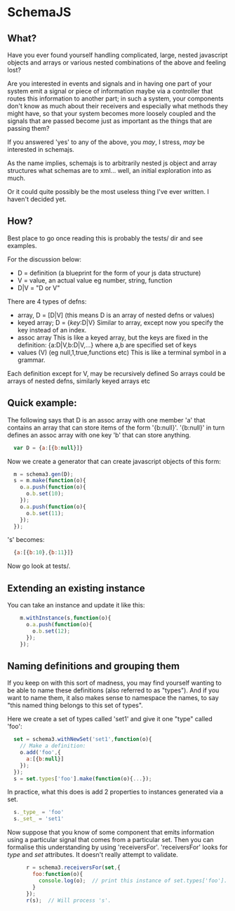 SchemaJS
========

What?
-----
Have you ever found yourself handling complicated, large, nested javascript objects and arrays or various nested combinations of the above and feeling lost?

Are you interested in events and signals and in having one part of your system emit a signal or piece of information maybe via a controller that routes this information to another part; in such a system, your components don't know as much about their receivers and especially what methods they might have, so that your system becomes more loosely coupled and the signals that are passed become just as important as the things that are passing them?

If you answered 'yes' to any of the above, you *may*, I stress, *may* be interested in schemajs.

As the name implies, schemajs is to arbitrarily nested js object and array structures what schemas are to xml... well, an initial exploration into as much.

Or it could quite possibly be the most useless thing I've ever written.  I haven't decided yet.

How?
----
Best place to go once reading this is probably the tests/ dir and see examples.

For the discussion below:
* D = definition (a blueprint for the form of your js data structure)
* V = value, an actual value eg number, string, function
* D|V = "D or V"

There are 4 types of defns:
* array, D = [D|V] (this means D is an array of nested defns or values)
* keyed array;  D = {_key_:D|V}
  Similar to array, except now you specify the key instead of an index.
* assoc array 
  This is like a keyed array, but the keys are fixed in the definition:
  {a:D|V,b:D|V,...} where a,b are specified set of keys
* values (V) (eg null,1,true,functions etc)
  This is like a terminal symbol in a grammar.

Each definition except for V, may be recursively defined So arrays
could be arrays of nested defns, similarly keyed arrays etc


Quick example:
--------------

The following says that D is an assoc array with one member 'a' that contains an array that can store items of the form '{b:null}'.  '{b:null}' in turn defines an assoc array with one key 'b' that can store anything.
```js
  var D = {a:[{b:null}]}
```
Now we create a generator that can create javascript objects of this form:
```js
  m = schema3.gen(D);
  s = m.make(function(o){
    o.a.push(function(o){
      o.b.set(10);
    });
    o.a.push(function(o){
      o.b.set(11);
    });
  });
```

's' becomes:
```js
  {a:[{b:10},{b:11}]}
```

Now go look at tests/.


Extending an existing instance
------------------------------
You can take an instance and update it like this:
```js
    m.withInstance(s,function(o){
      o.a.push(function(o){
        o.b.set(12);
      });
    });
```


Naming definitions and grouping them
------------------------------------
If you keep on with this sort of madness, you may find yourself wanting to be able to name these definitions (also referred to as "types").  And if you want to name them, it also makes sense to namespace the names, to say "this named thing belongs to this set of types".

Here we create a set of types called 'set1' and give it one "type" called 'foo':
```js
  set = schema3.withNewSet('set1',function(o){
    // Make a definition:
    o.add('foo',{
      a:[{b:null}]
    });
  });
  s = set.types['foo'].make(function(o){...});
```

In practice, what this does is add 2 properties to instances generated via a set.
```js
  s._type_ = 'foo'
  s._set_ = 'set1'
```

Now suppose that you know of some component that emits information using a particular signal that comes from a particular set.
Then you can formalise this understanding by using 'receiversFor'.
'receiversFor' looks for _type_ and _set_ attributes.
It doesn't really attempt to validate.

```js
      r = schema3.receiversFor(set,{
        foo:function(o){
          console.log(o);  // print this instance of set.types['foo'].
        }
      });
      r(s);  // Will process 's'.
```
